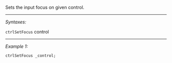 Sets the input focus on given control.


---
*Syntaxes:*

`ctrlSetFocus`  control

---
*Example 1:*

```sqf
ctrlSetFocus _control;
```